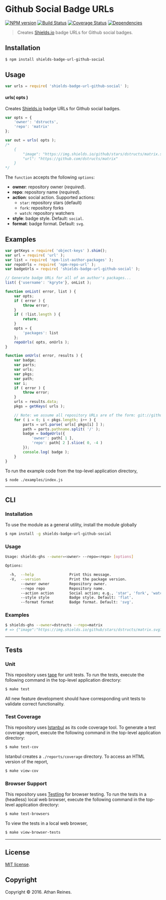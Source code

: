 Github Social Badge URLs
===
[![NPM version][npm-image]][npm-url] [![Build Status][build-image]][build-url] [![Coverage Status][coverage-image]][coverage-url] [![Dependencies][dependencies-image]][dependencies-url]

> Creates [Shields.io][shields] badge URLs for Github social badges.


## Installation

``` bash
$ npm install shields-badge-url-github-social
```


## Usage

``` javascript
var urls = require( 'shields-badge-url-github-social' );
```

#### urls( opts )

Creates [Shields.io][shields] badge URLs for Github social badges.

``` javascript
var opts = {
	'owner': 'dstructs',
	'repo': 'matrix'
};

var out = urls( opts );
/*
	{
		"image": "https://img.shields.io/github/stars/dstructs/matrix.svg?style=social&label=Star&link=https://github.com/dstructs/matrix&link=https://github.com/dstructs/matrix/stargazers",
		"url": "https://github.com/dstructs/matrix"
	}
*/ 
```

The `function` accepts the following `options`:
*	__owner__: repository owner (*required*).
*	__repo__: repository name (*required*).
*	__action__: social action. Supported actions:
	-	`star`: repository stars (default)
	- 	`fork`: repository forks
	-	`watch`: repository watchers
*	__style__: badge style. Default: `social`.
*	__format__: badge format. Default: `svg`.


## Examples

``` javascript
var getKeys = require( 'object-keys' ).shim();
var url = require( 'url' );
var list = require( 'npm-list-author-packages' );
var repoUrls = require( 'npm-repo-url' );
var badgeUrls = require( 'shields-badge-url-github-social' );

// Generate badge URLs for all of an author's packages...
list( {'username': 'kgryte'}, onList );

function onList( error, list ) {
	var opts;
	if ( error ) {
		throw error;
	}
	if ( !list.length ) {
		return;
	}
	opts = {
		'packages': list
	};
	repoUrls( opts, onUrls );
}

function onUrls( error, results ) {
	var badge;
	var parts;
	var urls;
	var pkgs;
	var path;
	var i;
	if ( error ) {
		throw error;
	}
	urls = results.data;
	pkgs = getKeys( urls );

	// Note: we assume all repository URLs are of the form: git://github.com/{{owner}}/{{repo}}.git
	for ( i = 0; i < pkgs.length; i++ ) {
		parts = url.parse( urls[ pkgs[i] ] );
		path = parts.pathname.split( '/' );
		badge = badgeUrls({
			'owner': path[ 1 ],
			'repo': path[ 2 ].slice( 0, -4 )
		});
		console.log( badge );
	}
}
```

To run the example code from the top-level application directory,

``` bash
$ node ./examples/index.js
```


---
## CLI

### Installation

To use the module as a general utility, install the module globally

``` bash
$ npm install -g shields-badge-url-github-social
```


### Usage

``` bash
Usage: shields-ghs --owner=<owner> --repo=<repo> [options]

Options:

  -h,  --help                Print this message.
  -V,  --version             Print the package version.
       --owner owner         Repository owner.
       --repo repo           Repository name.
       --action action       Social action; e.g., 'star', 'fork', 'watch'. Default: 'star'.
       --style style         Badge style. Default: 'flat'.
       --format format       Badge format. Default: 'svg'.
```


### Examples

``` bash
$ shields-ghs --owner=dstructs --repo=matrix
# => {"image":"https://img.shields.io/github/stars/dstructs/matrix.svg?style=social&label=Star&link=https://github.com/dstructs/matrix&link=https://github.com/dstructs/matrix/stargazers","url":"https://github.com/dstructs/matrix"}
```


---
## Tests

### Unit

This repository uses [tape][tape] for unit tests. To run the tests, execute the following command in the top-level application directory:

``` bash
$ make test
```

All new feature development should have corresponding unit tests to validate correct functionality.


### Test Coverage

This repository uses [Istanbul][istanbul] as its code coverage tool. To generate a test coverage report, execute the following command in the top-level application directory:

``` bash
$ make test-cov
```

Istanbul creates a `./reports/coverage` directory. To access an HTML version of the report,

``` bash
$ make view-cov
```


### Browser Support

This repository uses [Testling][testling] for browser testing. To run the tests in a (headless) local web browser, execute the following command in the top-level application directory:

``` bash
$ make test-browsers
```

To view the tests in a local web browser,

``` bash
$ make view-browser-tests
```

<!-- [![browser support][browsers-image]][browsers-url] -->


---
## License

[MIT license](http://opensource.org/licenses/MIT).


## Copyright

Copyright &copy; 2016. Athan Reines.


[npm-image]: http://img.shields.io/npm/v/shields-badge-url-github-social.svg
[npm-url]: https://npmjs.org/package/shields-badge-url-github-social

[build-image]: http://img.shields.io/travis/kgryte/shields-badge-url-github-social/master.svg
[build-url]: https://travis-ci.org/kgryte/shields-badge-url-github-social

[coverage-image]: https://img.shields.io/codecov/c/github/kgryte/shields-badge-url-github-social/master.svg
[coverage-url]: https://codecov.io/github/kgryte/shields-badge-url-github-social?branch=master

[dependencies-image]: http://img.shields.io/david/kgryte/shields-badge-url-github-social.svg
[dependencies-url]: https://david-dm.org/kgryte/shields-badge-url-github-social

[dev-dependencies-image]: http://img.shields.io/david/dev/kgryte/shields-badge-url-github-social.svg
[dev-dependencies-url]: https://david-dm.org/dev/kgryte/shields-badge-url-github-social

[github-issues-image]: http://img.shields.io/github/issues/kgryte/shields-badge-url-github-social.svg
[github-issues-url]: https://github.com/kgryte/shields-badge-url-github-social/issues

[tape]: https://github.com/substack/tape
[istanbul]: https://github.com/gotwarlost/istanbul
[testling]: https://ci.testling.com
[travis-ci]: https://travis-ci.org
[shields]: http://shields.io/
